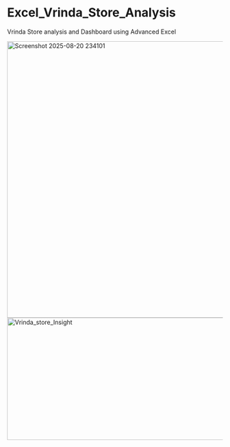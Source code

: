 # Excel_Vrinda_Store_Analysis
Vrinda Store analysis and Dashboard using Advanced Excel

<img width="1382" height="644" alt="Screenshot 2025-08-20 234101" src="https://github.com/user-attachments/assets/8a1c3a1c-2ffc-4140-aac9-c9526e61b5f0" />


<img width="921" height="285" alt="Vrinda_store_Insight" src="https://github.com/user-attachments/assets/8e4db2c1-4bf9-4b8c-b105-5de03ccd7894" />

